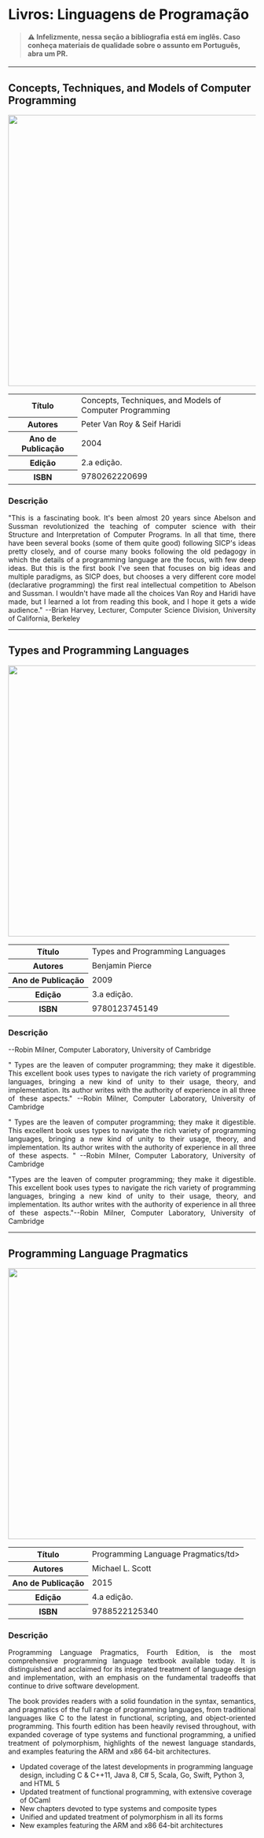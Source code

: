 # Livros: Linguagens de Programação

> #### ⚠️ Infelizmente, nessa seção a bibliografia está em inglês. Caso conheça materiais de qualidade sobre o assunto em Português, abra um PR.

<hr>

## Concepts, Techniques, and Models of Computer Programming

<p align="center">
  <img src="https://github.com/Universidade-Livre/ciencia-da-computacao/assets/30880723/cd239f3f-04a6-4932-9c45-ed7e7104ee0d" width="550px">
</p>

<table align="center">
    <tr>
        <th>Título</th>
        <td>Concepts, Techniques, and Models of Computer Programming</td>
    </tr>
    <tr>
        <th>Autores</th>
        <td>Peter Van Roy & Seif Haridi</td>
    </tr>
    <tr>
        <th>Ano de Publicação</th>
        <td>2004</td>
    </tr>
    <tr>
        <th>Edição</th>
        <td>2.a edição.</td>
    </tr>
    <tr>
        <th>ISBN</th>
        <td>9780262220699</td>
    </tr>
</table>

### Descrição

<p align="justify">
"This is a fascinating book. It's been almost 20 years since Abelson and Sussman revolutionized the teaching of computer science with their Structure and Interpretation of Computer Programs. In all that time, there have been several books (some of them quite good) following SICP's ideas pretty closely, and of course many books following the old pedagogy in which the details of a programming language are the focus, with few deep ideas. But this is the first book I've seen that focuses on big ideas and multiple paradigms, as SICP does, but chooses a very different core model (declarative programming) the first real intellectual competition to Abelson and Sussman. I wouldn't have made all the choices Van Roy and Haridi have made, but I learned a lot from reading this book, and I hope it gets a wide audience." --Brian Harvey, Lecturer, Computer Science Division, University of California, Berkeley </p>

<hr>

## Types and Programming Languages

<p align="center">
  <img src="https://github.com/Universidade-Livre/ciencia-da-computacao/assets/30880723/526cc6e6-37d6-417b-9075-42d265859caa" width="550px">
</p>


<table align="center">
    <tr>
        <th>Título</th>
        <td>Types and Programming Languages</td>
    </tr>
    <tr>
        <th>Autores</th>
        <td>Benjamin Pierce</td>
    </tr>
    <tr>
        <th>Ano de Publicação</th>
        <td>2009</td>
    </tr>
    <tr>
        <th>Edição</th>
        <td>3.a edição.</td>
    </tr>
    <tr>
        <th>ISBN</th>
        <td>9780123745149</td>
    </tr>
</table>

### Descrição

<p align="justify">
--Robin Milner, Computer Laboratory, University of Cambridge
</p>
<p align="justify">
" Types are the leaven of computer programming; they make it digestible. This excellent book uses types to navigate the rich variety of programming languages, bringing a new kind of unity to their usage, theory, and implementation. Its author writes with the authority of experience in all three of these aspects." --Robin Milner, Computer Laboratory, University of Cambridge
</p>
<p align="justify">
" Types are the leaven of computer programming; they make it digestible. This excellent book uses types to navigate the rich variety of programming languages, bringing a new kind of unity to their usage, theory, and implementation. Its author writes with the authority of experience in all three of these aspects. " --Robin Milner, Computer Laboratory, University of Cambridge
</p>
<p align="justify">
"Types are the leaven of computer programming; they make it digestible. This excellent book uses types to navigate the rich variety of programming languages, bringing a new kind of unity to their usage, theory, and implementation. Its author writes with the authority of experience in all three of these aspects."--Robin Milner, Computer Laboratory, University of Cambridge
</p>

<hr>

## Programming Language Pragmatics

<p align="center">
  <img src="https://github.com/Universidade-Livre/ciencia-da-computacao/assets/30880723/59ab1fe7-4387-46c0-97b5-7f43b9f382a9" width="550px">
</p>


<table align="center">
    <tr>
        <th>Título</th>
        <td>Programming Language Pragmatics/td>
    </tr>
    <tr>
        <th>Autores</th>
        <td>Michael L. Scott</td>
    </tr>
    <tr>
        <th>Ano de Publicação</th>
        <td>2015</td>
    </tr>
    <tr>
        <th>Edição</th>
        <td>4.a edição.</td>
    </tr>
    <tr>
        <th>ISBN</th>
        <td>9788522125340</td>
    </tr>
</table>

### Descrição

<p align="justify">
 Programming Language Pragmatics, Fourth Edition, is the most comprehensive programming language textbook available today. It is distinguished and acclaimed for its integrated treatment of language design and implementation, with an emphasis on the fundamental tradeoffs that continue to drive software development.
</p>
<p align="justify">
The book provides readers with a solid foundation in the syntax, semantics, and pragmatics of the full range of programming languages, from traditional languages like C to the latest in functional, scripting, and object-oriented programming.  This fourth edition has been heavily revised throughout, with expanded coverage of type systems and functional programming, a unified treatment of polymorphism, highlights of the newest language standards, and examples featuring the ARM and x86 64-bit architectures.
</p>
<ul>
    <li>Updated coverage of the latest developments in programming language design, including C & C++11, Java 8, C# 5, Scala, Go, Swift, Python 3, and HTML 5</li>
    <li>Updated treatment of functional programming, with extensive coverage of OCaml</li>
    <li>New chapters devoted to type systems and composite types</li>
    <li>Unified and updated treatment of polymorphism in all its forms</li>
    <li>New examples featuring the ARM and x86 64-bit architectures</li>
</ul>

